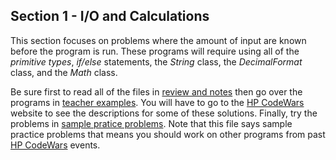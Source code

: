 ## Section 1 - I/O and Calculations

This section focuses on problems where the amount of input are known before the program is run. These programs will require using all of the _primitive types_, _if/else_ statements, the _String_ class, the _DecimalFormat_ class, and the _Math_ class.

Be sure first to read all of the files in [review and notes](./review_and_notes/readme.md) then go over the programs in [teacher examples](./teacher_examples/readme.md). You will have to go to the [HP CodeWars](http://www.hpcodewars.org/) website to see the descriptions for some of these solutions. Finally, try the problems in [sample pratice problems](./sample_pratice_problems.md). Note that this file says sample practice problems that means you should work on other programs from past [HP CodeWars](http://www.hpcodewars.org/) events.

